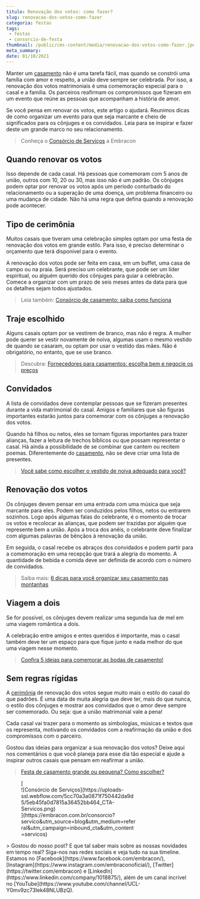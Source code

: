 ```yaml
---
titulo: Renovação dos votos: como fazer?
slug: renovacao-dos-votos-como-fazer
categoria: festas
tags:
 - festas
 - consorcio-de-festa
thumbnail: /public/cms-content/media/renovacao-dos-votos-como-fazer.jpeg
meta_summary: 
date: 01/10/2021
---
```

Manter um [casamento](https://www.embracon.com.br/blog/dia-de-festa-5-coisas-que-nao-podem-faltar-no-seu-casamento) não é uma tarefa fácil, mas quando se constrói uma família com amor e respeito, a união deve sempre ser celebrada. Por isso, a renovação dos votos matrimoniais é uma comemoração especial para o casal e a família. Os parceiros reafirmam os compromissos que fizeram em um evento que reúne as pessoas que acompanham a história de amor.

Se você pensa em renovar os votos, este artigo o ajudará. Reunimos dicas de como organizar um evento para que seja marcante e cheio de significados para os cônjuges e os convidados. Leia para se inspirar e fazer deste um grande marco no seu relacionamento.

> Conheça o [Consórcio de Serviços](https://www.embracon.com.br/consorcio-servicos) a Embracon

Quando renovar os votos
-----------------------

Isso depende de cada casal. Há pessoas que comemoram com 5 anos de união, outros com 10, 20 ou 30, mas isso não é um padrão. Os cônjuges podem optar por renovar os votos após um período conturbado do relacionamento ou a superação de uma doença, um problema financeiro ou uma mudança de cidade. Não há uma regra que defina quando a renovação pode acontecer.

Tipo de cerimônia
-----------------

Muitos casais que tiveram uma celebração simples optam por uma festa de renovação dos votos em grande estilo. Para isso, é preciso determinar o orçamento que terá disponível para o evento.

A renovação dos votos pode ser feita em casa, em um buffet, uma casa de campo ou na praia. Será preciso um celebrante, que pode ser um líder espiritual, ou alguém querido dos cônjuges para guiar a celebração. Comece a organizar com um prazo de seis meses antes da data para que os detalhes sejam todos ajustados.

> Leia também: [Consórcio de casamento: saiba como funciona](https://www.embracon.com.br/blog/consorcio-de-casamento-saiba-como-funciona)

Traje escolhido
---------------

Alguns casais optam por se vestirem de branco, mas não é regra. A mulher pode querer se vestir novamente de noiva, algumas usam o mesmo vestido de quando se casaram, ou optam por usar o vestido das mães. Não é obrigatório, no entanto, que se use branco.

> Descubra: [Fornecedores para casamentos: escolha bem e negocie os preços](https://www.embracon.com.br/blog/fornecedores-para-casamentos-escolha-bem-e-negocie-os-precos)

Convidados
----------

A lista de convidados deve contemplar pessoas que se fizeram presentes durante a vida matrimonial do casal. Amigos e familiares que são figuras importantes estarão juntos para comemorar com os cônjuges a renovação dos votos.

Quando há filhos ou netos, eles se tornam figuras importantes para trazer alianças, fazer a leitura de trechos bíblicos ou que possam representar o casal. Há ainda a possibilidade de se combinar que cantem ou recitem poemas. Diferentemente do [casamento](https://www.embracon.com.br/blog/como-fazer-um-planejamento-financeiro-para-o-casamento), não se deve criar uma lista de presentes.

> [Você sabe como escolher o vestido de noiva adequado para você?](https://www.embracon.com.br/blog/voce-sabe-como-escolher-o-vestido-de-noiva-adequado-para-voce)

Renovação dos votos
-------------------

Os cônjuges devem pensar em uma entrada com uma música que seja marcante para eles. Podem ser conduzidos pelos filhos, netos ou entrarem sozinhos. Logo após algumas falas do celebrante, é o momento de trocar os votos e recolocar as alianças, que podem ser trazidas por alguém que represente bem a união. Após a troca dos anéis, o celebrante deve finalizar com algumas palavras de bênçãos à renovação da união.

Em seguida, o casal recebe os abraços dos convidados e podem partir para a comemoração em uma recepção que trará a alegria do momento. A quantidade de bebida e comida deve ser definida de acordo com o número de convidados.

> Saiba mais: [6 dicas para você organizar seu casamento nas montanhas](https://www.embracon.com.br/blog/6-dicas-para-voce-organizar-seu-casamento-nas-montanhas)

Viagem a dois
-------------

Se for possível, os cônjuges devem realizar uma segunda lua de mel em uma viagem romântica a dois.

A celebração entre amigos e entes queridos é importante, mas o casal também deve ter um espaço para que fique junto e nada melhor do que uma viagem nesse momento.

> [Confira 5 ideias para comemorar as bodas de casamento!](https://www.embracon.com.br/blog/comemorar-as-bodas-de-casamento-confira-5-ideias-quentes)

Sem regras rígidas
------------------

A [cerimônia](https://www.embracon.com.br/blog/cerimonia-e-festa-de-casamento-juntos-ou-separados) de renovação dos votos segue muito mais o estilo do casal do que padrões. É uma data de muita alegria que deve ter, mais do que nunca, o estilo dos cônjuges e mostrar aos convidados que o amor deve sempre ser comemorado. Ou seja: que a união matrimonial vale a pena!

Cada casal vai trazer para o momento as simbologias, músicas e textos que os representa, motivando os convidados com a reafirmação da união e dos compromissos com o parceiro.

Gostou das ideias para organizar a sua renovação dos votos? Deixe aqui nos comentários o que você planeja para esse dia tão especial e ajude a inspirar outros casais que pensam em reafirmar a união.

> [Festa de casamento grande ou pequena? Como escolher?](https://www.embracon.com.br/blog/festa-de-casamento-grande-ou-pequena-como-escolher)‍

<figure class="w-richtext-figure-type-image w-richtext-align-center" style="max-width:310px">[<div>![Consórcio de Serviços](https://uploads-ssl.webflow.com/5cc70a3a0871f750442da9d5/5eb45fa0d7815a36452bb464_CTA-Servicos.png)</div>](https://embracon.com.br/consorcio?servico&utm_source=blog&utm_medium=referral&utm_campaign=inbound_cta&utm_content=servicos)</figure>> Gostou do nosso post? E que tal saber mais sobre as nossas novidades em tempo real? Siga-nos nas redes sociais e veja tudo na sua timeline. Estamos no [Facebook](https://www.facebook.com/embracon/), [Instagram](https://www.instagram.com/embraconoficial/), [Twitter](https://twitter.com/embracon) e [LinkedIn](https://www.linkedin.com/company/1018875/), além de um canal incrível no [YouTube](https://www.youtube.com/channel/UCL-Y0mv9zc73Iek48NLUBzQ).
